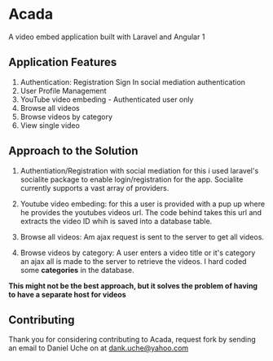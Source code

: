 # Acada

A video embed application built with Laravel and Angular 1

## Application Features

1.  Authentication: Registration Sign In social mediation authentication
2.  User Profile Management
3.  YouTube video embeding - Authenticated user only
4.  Browse all videos
5.  Browse videos by category
6.  View single video

## Approach to the Solution

1.  Authentiation/Registration with social mediation for this i used laravel's socialite package to enable login/registration for the       app. Socialite currently supports a vast array of providers.

2.  Youtube video embeding: for this a user is provided with a pup up where he provides the youtubes videos url. The code behind takes         this url and extracts the video ID whih is saved into a database table.

3. Browse all videos: Am ajax request is sent to the server to get all videos.

4. Browse videos by category: A user enters a video title or it's category an ajax all is made to the server to retrieve the videos. I      hard coded some <b>categories</b> in the database.

<p><b>This might not be the best approach, but it solves the problem of having to have a separate host for  videos </b></p>

## Contributing

Thank you for considering contributing to Acada, request fork by sending an email to Daniel Uche on at dank.uche@yahoo.com
